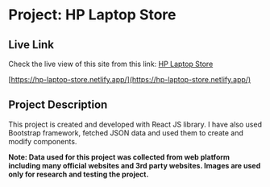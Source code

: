 <!-- Project title -->

# Project: HP Laptop Store

<!-- live link -->

## Live Link

Check the live view of this site from this link: [HP Laptop Store](https://hp-laptop-store.netlify.app/)

[https://hp-laptop-store.netlify.app/](https://hp-laptop-store.netlify.app/)

<!-- Project Description -->

## Project Description

This project is created and developed with React JS library. I have also used Bootstrap framework, fetched JSON data and used them to create and modify components.

**Note: Data used for this project was collected from web platform including many official websites and 3rd party websites. Images are used only for research and testing the project.**
